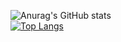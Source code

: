 ![Anurag's GitHub stats](https://github-readme-stats.vercel.app/api?username=lavclash75&show_icons=true&theme=tokyonight)
<br>
[![Top Langs](https://github-readme-stats.vercel.app/api/top-langs/?username=lavclash75&layout=compact)](https://github.com/anuraghazra/github-readme-stats)
